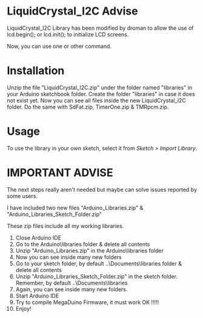 

# LiquidCrystal_I2C Advise #
LiquidCrystal_I2C Library has been modified by droman to allow the use of lcd.begin(); or lcd.init(); to initialize LCD screens.

Now, you can use one or other command.

# Installation #
Unzip the file "LiquidCrystal_I2C.zip" under the folder named "libraries" in your Arduino sketchbook folder.
Create the folder "libraries" in case it does not exist yet. Now you can see all files inside the new
LiquidCrystal_I2C folder. Do the same with SdFat.zip, TimerOne.zip & TMRpcm.zip.

# Usage #
To use the library in your own sketch, select it from *Sketch > Import Library*.

# IMPORTANT ADVISE #

The next steps really aren't needed but maybe can solve issues reported by some users.

I have included two new files "Arduino_Libraries.zip" & "Arduino_Libraries_Sketch_Folder.zip"

These zip files include all my working libraries.

1) Close Arduino IDE
2) Go to the Arduino\libraries folder & delete all contents
3) Unzip "Arduino_Libraries.zip" in the Arduino\libraries folder
4) Now you can see inside many new folders
5) Go to your sketch folder, by default ..\Documents\libraries folder & delete all contents
6) Unzip "Arduino_Libraries_Sketch_Folder.zip" in the sketch folder. Remember, by default ..\Documents\libraries
7) Again, you can see inside many new folders.
8) Start Arduino IDE
9) Try to compile MegaDuino Firmware, it must work OK !!!!!
10) Enjoy!

